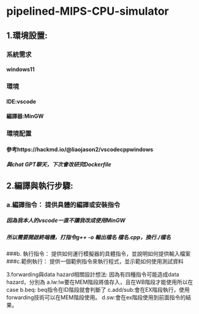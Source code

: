 # pipelined-MIPS-CPU-simulator
## 1.環境設置: 
### 系統需求
#### windows11
### 環境
#### IDE:vscode
#### 編譯器:MinGW
### 環境配置
#### 參考https://hackmd.io/@liaojason2/vscodecppwindows
##### 與chat GPT聊天，下次會改研究Dockerfile

## 2.編譯與執行步驟:
### a.編譯指令： 提供具體的編譯或安裝指令
##### 因為我本人的vscode一直不讓我改成使用MinGW
##### 所以需要開啟終端機，打指令g++ -o 輸出檔名 檔名.cpp，換行./檔名
###b. 執行指令： 提供如何運行模擬器的具體指令，並說明如何提供輸入檔案
###c.範例執行： 提供一個範例指令來執行程式，並示範如何使用測試資料





3.forwarding與data hazard相關設計想法:
因為有四種指令可能造成data hazard，分別為
a.lw:lw要在MEM階段將值存入，且在WB階段才能使用所以在case
b.beq: beq指令在ID階段就會判斷了
c.add/sub:會在EX階段執行，使用forwarding技術可以在MEM階段使用。
d.sw:會在ex階段使用到前面指令的結果。




